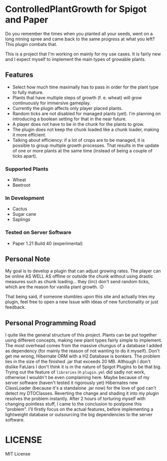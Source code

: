 # ControlledPlantGrowth for Spigot and Paper

Do you remember the times when you planted all your seeds, went on a long mining spree and came back to the same
progress at what you left? This plugin combats that.

This is a project that I'm working on mainly for my use cases. It is fairly new and I expect myself to implement the
main types of growable plants.

## Features

- Select how much time maximally has to pass in order for the plant type to fully mature.
- Plants that have multiple steps of growth (f. e. wheat) will grow continuously for immersive gameplay.
- Currently the plugin affects only player placed plants.
- Random ticks are not disabled for managed plants (yet). I'm planning on
  introducing a boolean setting for that in the near future.
- A player does not have to be in the chunk for the plants to grow.
- The plugin does not keep the chunk loaded like a chunk loader, making it more efficient.
- Talking about efficiency: if a lot of crops are to be managed, it is possible to group multiple growth processes.
  That results in the update of one or more plants at the same time (instead of being a couple of ticks apart).

### Supported Plants

- Wheat
- Beetroot

### In Development

- Cactus
- Sugar cane
- Saplings

### Tested on Server Software
- Paper 1.21 Build 40 (experimental)

## Personal Note

My goal is to develop a plugin that can adjust growing rates. The player can be online AS WELL AS offline or
outside the chunk without using drastic measures such as chunk loading... they (iirc) don't send random ticks, which
are the reason for vanilla plant growth. :D

That being said, if someone stumbles upon this site and actually tries my plugin, feel free to open a new Issue with
ideas of new functionality or just feedback.

## Personal Programming Road

I quite like the general structure of this project. Plants can be put together using different concepts, making new
plant types fairly simple to implement.
The most overhead comes from the massive chungus of a database I added as dependency (for mainly the reason of not
wanting to do it myself). Don't get me wrong, Hibernate ORM with a H2 Database is bonkers. The problem lies in the
size of the finished .jar that exceeds 20 MB.
Although I don't dislike FatJars I don't think it is in the nature of Spigot Plugins to be that big.
Trying out the feature of `libraries` in `plugin.yml` did sadly not work, otherwise I wouldn't be even complaining here.
Maybe because of my server software (haven't tested it rigorously yet) Hibernates new ClassLoader (because it's a
standalone .jar now) for the love of god can't detect my
DTOClasses. Reverting the change and shading it into my plugin resolves the problem instantly. After 2 hours of
torturing myself with changing pointless stuff, I came to
the conclusion to
postpone this "problem". I'll firstly focus on the actual features, before implementing a lightweight database or
outsourcing the big dependencies to the server software.

# LICENSE
MIT License